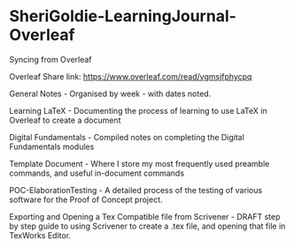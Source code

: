 # SheriGoldie-LearningJournal-Overleaf
Syncing from Overleaf

Overleaf Share link: https://www.overleaf.com/read/vgmsjfphycpq

General Notes - Organised by week - with dates noted. 

Learning LaTeX - Documenting the process of learning to use LaTeX in Overleaf to create a document

Digital Fundamentals - Compiled notes on completing the Digital Fundamentals modules

Template Document - Where I store my most frequently used preamble commands, and useful in-document commands

POC-ElaborationTesting - A detailed process of the testing of various software for the Proof of Concept project.

Exporting and Opening a Tex Compatible file from Scrivener - DRAFT step by step guide to using Scrivener to create a .tex file, and opening that file in TexWorks Editor.